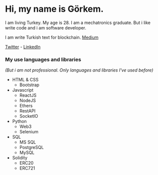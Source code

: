 # Hi, my name is Görkem.

I am living Turkey. My age is 28.
I am a mechatronics graduate. But i like write code and i am software developer.

I am write Turkish text for blockchain. [Medium](https://medium.com/@gorkemyavuz "Medium")

[Twitter](https://twitter.com/ygorkem0 "Twitter") - [LinkedIn](https://www.linkedin.com/in/gorkemyavuz/ "Linkedin")

### My use languages and libraries
_(But i am not professional. Only languages and libraries I've used before)_

- HTML & CSS
   * Bootstrap
- Javascript
   * ReactJS
   * NodeJS
   * Ethers
   * RestAPI
   * SocketIO
- Python
   * Web3
   * Selenium
- SQL
   * MS SQL
   * PostgreSQL
   * MySQL
- Solidity
   * ERC20
   * ERC721
